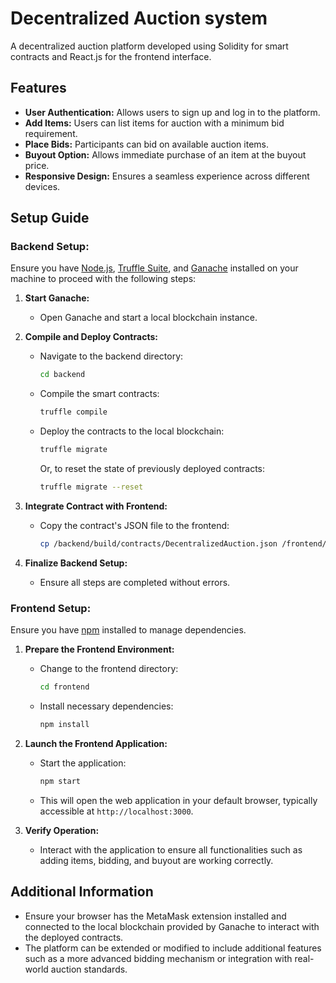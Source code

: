
# Decentralized Auction system

A decentralized auction platform developed using Solidity for smart contracts and React.js for the frontend interface.

## Features

- **User Authentication:** Allows users to sign up and log in to the platform.
- **Add Items:** Users can list items for auction with a minimum bid requirement.
- **Place Bids:** Participants can bid on available auction items.
- **Buyout Option:** Allows immediate purchase of an item at the buyout price.
- **Responsive Design:** Ensures a seamless experience across different devices.

## Setup Guide

### Backend Setup:
Ensure you have [Node.js](https://nodejs.org/), [Truffle Suite](https://www.trufflesuite.com/), and [Ganache](https://www.trufflesuite.com/ganache) installed on your machine to proceed with the following steps:

1. **Start Ganache:**
   - Open Ganache and start a local blockchain instance.

2. **Compile and Deploy Contracts:**
   - Navigate to the backend directory:
     ```bash
     cd backend
     ```
   - Compile the smart contracts:
     ```bash
     truffle compile
     ```
   - Deploy the contracts to the local blockchain:
     ```bash
     truffle migrate
     ```
     Or, to reset the state of previously deployed contracts:
     ```bash
     truffle migrate --reset
     ```

3. **Integrate Contract with Frontend:**
   - Copy the contract's JSON file to the frontend:
     ```bash
     cp /backend/build/contracts/DecentralizedAuction.json /frontend/src/
     ```

4. **Finalize Backend Setup:**
   - Ensure all steps are completed without errors.

### Frontend Setup:
Ensure you have [npm](https://www.npmjs.com/) installed to manage dependencies.

1. **Prepare the Frontend Environment:**
   - Change to the frontend directory:
     ```bash
     cd frontend
     ```
   - Install necessary dependencies:
     ```bash
     npm install
     ```

2. **Launch the Frontend Application:**
   - Start the application:
     ```bash
     npm start
     ```
   - This will open the web application in your default browser, typically accessible at `http://localhost:3000`.

3. **Verify Operation:**
   - Interact with the application to ensure all functionalities such as adding items, bidding, and buyout are working correctly.

## Additional Information
- Ensure your browser has the MetaMask extension installed and connected to the local blockchain provided by Ganache to interact with the deployed contracts.
- The platform can be extended or modified to include additional features such as a more advanced bidding mechanism or integration with real-world auction standards.